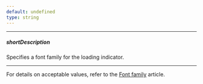 ```yaml
---
default: undefined
type: string
---
```

---
##### shortDescription
Specifies a font family for the loading indicator.

---
For details on acceptable values, refer to the [Font family](https://www.w3.org/TR/CSS21/fonts.html#propdef-font-family) article.